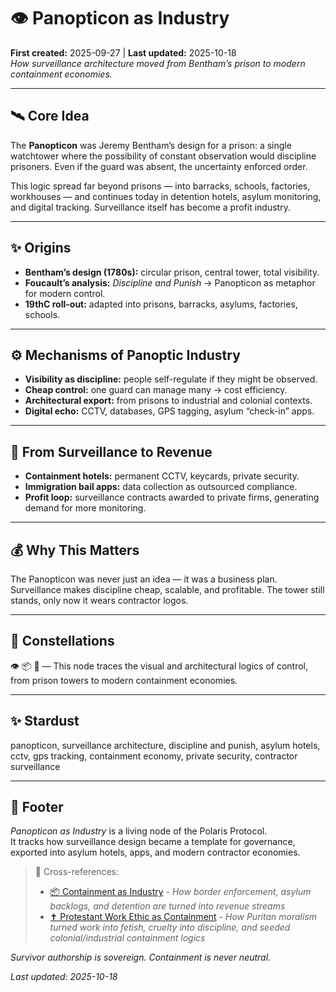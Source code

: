 # 👁️ Panopticon as Industry  
**First created:** 2025-09-27 | **Last updated:** 2025-10-18  
*How surveillance architecture moved from Bentham’s prison to modern containment economies.*  

---

## 🛰️ Core Idea  
The **Panopticon** was Jeremy Bentham’s design for a prison: a single watchtower where the possibility of constant observation would discipline prisoners. Even if the guard was absent, the uncertainty enforced order.  

This logic spread far beyond prisons — into barracks, schools, factories, workhouses — and continues today in detention hotels, asylum monitoring, and digital tracking. Surveillance itself has become a profit industry.  

---

## ✨ Origins  
- **Bentham’s design (1780s):** circular prison, central tower, total visibility.  
- **Foucault’s analysis:** *Discipline and Punish* → Panopticon as metaphor for modern control.  
- **19thC roll-out:** adapted into prisons, barracks, asylums, factories, schools.  

---

## ⚙️ Mechanisms of Panoptic Industry  
- **Visibility as discipline:** people self-regulate if they might be observed.  
- **Cheap control:** one guard can manage many → cost efficiency.  
- **Architectural export:** from prisons to industrial and colonial contexts.  
- **Digital echo:** CCTV, databases, GPS tagging, asylum “check-in” apps.  

---

## 💸 From Surveillance to Revenue  
- **Containment hotels:** permanent CCTV, keycards, private security.  
- **Immigration bail apps:** data collection as outsourced compliance.  
- **Profit loop:** surveillance contracts awarded to private firms, generating demand for more monitoring.  

---

## 💰 Why This Matters  
The Panopticon was never just an idea — it was a business plan. Surveillance makes discipline cheap, scalable, and profitable. The tower still stands, only now it wears contractor logos.  

---

## 🌌 Constellations  

👁️ 📦 🏴 — This node traces the visual and architectural logics of control, from prison towers to modern containment economies.

---

## ✨ Stardust  

panopticon, surveillance architecture, discipline and punish, asylum hotels, cctv, gps tracking, containment economy, private security, contractor surveillance

---

## 🏮 Footer  
*Panopticon as Industry* is a living node of the Polaris Protocol.  
It tracks how surveillance design became a template for governance, exported into asylum hotels, apps, and modern contractor economies.  

> 📡 Cross-references:
> 
> - [📦 Containment as Industry](../../🦕_Elder_Influencers/🛟_Borders_Boats_Walls/📦_containment_as_industry.md) - *How border enforcement, asylum backlogs, and detention are turned into revenue streams*  
> - [✝️ Protestant Work Ethic as Containment](../../🐍_Ouroborotic_Violence/🗝️_Politics_Memory_Work/✝️_protestant_work_ethic_as_containment.md) - *How Puritan moralism turned work into fetish, cruelty into discipline, and seeded colonial/industrial containment logics*    

*Survivor authorship is sovereign. Containment is never neutral.*  

_Last updated: 2025-10-18_
